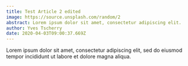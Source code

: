 ```yaml
---
title: Test Article 2 edited
image: https://source.unsplash.com/random/2
abstract: Lorem ipsum dolor sit amet, consectetur adipiscing elit.
author: Yves Tscherry
date: 2020-04-03T09:00:37.669Z
---
```

Lorem ipsum dolor sit amet, consectetur adipiscing elit, sed do eiusmod tempor incididunt ut labore et dolore magna aliqua.
